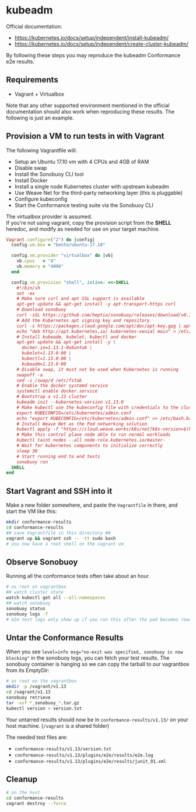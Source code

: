 # kubeadm

Official documentation:
 - https://kubernetes.io/docs/setup/independent/install-kubeadm/
 - https://kubernetes.io/docs/setup/independent/create-cluster-kubeadm/

By following these steps you may reproduce the kubeadm Conformance e2e
results.

## Requirements

- Vagrant + Virtualbox

Note that any other supported environment mentioned in the official documentation
should also work when reproducing these results. The following is just an example.

## Provision a VM to run tests in with Vagrant

The following Vagrantfile will:
- Setup an Ubuntu 17.10 vm with 4 CPUs and 4GB of RAM
- Disable swap
- Install the Sonobuoy CLI tool
- Install Docker
- Install a single node Kubernetes cluster with upstream kubeadm
- Use Weave Net for the third-party networking layer (this is pluggable)
- Configure kubeconfig
- Start the Conformance testing suite via the Sonobuoy CLI

The virtualbox provider is assumed.  
If you're not using vagrant, copy the provision script from the **SHELL** heredoc, and modify as needed for use on your target machine. 
```ruby
Vagrant.configure("2") do |config|
  config.vm.box = "bento/ubuntu-17.10"

  config.vm.provider "virtualbox" do |vb|
    vb.cpus   = "4"
    vb.memory = "4096"
  end

  config.vm.provision "shell", inline: <<-SHELL
    #!/bin/sh
    set -ex
    # Make sure curl and apt SSL support is available
    apt-get update && apt-get install -y apt-transport-https curl
    # Download sonobuoy
    curl -sSL https://github.com/heptio/sonobuoy/releases/download/v0.13.0/sonobuoy_0.13.0_linux_amd64.tar.gz | tar -xz --exclude LICENSE -C /usr/bin
    # Add the Kubernetes apt signing key and repository
    curl -s https://packages.cloud.google.com/apt/doc/apt-key.gpg | apt-key add -
    echo "deb http://apt.kubernetes.io/ kubernetes-xenial main" > /etc/apt/sources.list.d/kubernetes.list
    # Install kubeadm, kubelet, kubectl and docker
    apt-get update && apt-get install -y \
      docker.io=1.13.1-0ubuntu6 \
      kubelet=1.13.0-00 \
      kubectl=1.13.0-00 \
      kubeadm=1.13.0-00
    # Disable swap, it must not be used when Kubernetes is running
    swapoff -a
    sed -i /swap/d /etc/fstab
    # Enable the docker systemd service
    systemctl enable docker.service
    # Bootstrap a v1.13 cluster
    kubeadm init --kubernetes-version v1.13.0
    # Make kubectl use the kubeconfig file with credentials to the cluster
    export KUBECONFIG=/etc/kubernetes/admin.conf
    echo "export KUBECONFIG=/etc/kubernetes/admin.conf" >> /etc/bash.bashrc
    # Install Weave Net as the Pod networking solution
    kubectl apply -f "https://cloud.weave.works/k8s/net?k8s-version=$(kubectl version | base64 | tr -d '\n')"
    # Make this control plane node able to run normal workloads
    kubectl taint nodes --all node-role.kubernetes.io/master-
    # Wait for kubernetes components to initialize correctly
    sleep 30
    # Start running end to end tests
    sonobuoy run
  SHELL
end
```

## Start Vagrant and SSH into it

Make a new folder somewhere, and paste the `Vagrantfile` in there, and start the VM like this:

```bash
mkdir conformance-results
cd conformance-results
## save Vagrantfile in this directory ##
vagrant up && vagrant ssh -- -tt sudo bash
# you now have a root shell on the vagrant vm
```

## Observe Sonobuoy

Running all the conformance tests often take about an hour.

```bash
# as root on vagrantbox
## watch cluster state
watch kubectl get all --all-namespaces
## watch sonobuoy
sonobuoy status
sonobuoy logs -f
# e2e test logs only show up if you run this after the pod becomes ready
```

## Untar the Conformance Results

When you see `level=info msg="no-exit was specified, sonobuoy is now blocking"` in the sonobuoy logs, you can fetch your test results.
The sonobuoy container is hanging so we can copy the tarball to our vagrantbox from its EmptyDir:

```bash
# as root on the vagrantbox
mkdir -p /vagrant/v1.13
cd /vagrant/v1.13
sonobuoy retrieve
tar -xvf *_sonobuoy_*.tar.gz
kubectl version > version.txt
```

Your untarred results should now be in `conformance-results/v1.13/` on your host machine. (`/vagrant` is a shared folder)

The needed test files are:
- `conformance-results/v1.13/version.txt`
- `conformance-results/v1.13/plugins/e2e/results/e2e.log`
- `conformance-results/v1.13/plugins/e2e/results/junit_01.xml`

## Cleanup

```bash
# on the host
cd conformance-results
vagrant destroy --force
```
